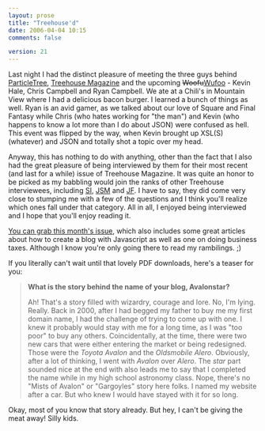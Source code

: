 ```yaml
---
layout: prose
title: "Treehouse'd"
date: 2006-04-04 10:15
comments: false

version: 21
---
```


Last night I had the distinct pleasure of meeting the three guys behind [ParticleTree][1], [Treehouse Magazine][2] and the upcoming <del>Woofu</del>[Wufoo][3] - Kevin Hale, Chris Campbell and Ryan Campbell. We ate at a Chili's in Mountain View where I had a delicious bacon burger. I learned a bunch of things as well. Ryan is an avid gamer, as we talked about our love of Square and Final Fantasy while Chris (who hates working for "the man") and Kevin (who happens to know a lot more than I do about JSON) were confused as hell. This event was flipped by the way, when Kevin brought up XSL(S)(whatever) and JSON and totally shot a topic over my head.

Anyway, this has nothing to do with anything, other than the fact that I also had the great pleasure of being interviewed by them for their most recent (and last for a while) issue of Treehouse Magazine. It was quite an honor to be picked as my babbling would join the ranks of other Treehouse interviewees, including [SI][4], [JSM][5] and [JF][6]. I have to say, they did come very close to stumping me with a few of the questions and I think you'll realize which ones fall under that category. All in all, I enjoyed being interviewed and I hope that you'll enjoy reading it.

[You can grab this month's issue][2], which also includes some great articles about how to create a blog with Javascript as well as one on doing business taxes. Although I know you're only going there to read my rambilings. ;)

If you literally can't wait until that lovely PDF downloads, here's a teaser for you:

> **What is the story behind the name of your blog, Avalonstar?**
>
> Ah! That's a story filled with wizardry, courage and lore. No, I'm lying. Really. Back in 2000, after I had begged my father to buy me my first domain name, I had the challenge of trying to come up with one. I knew it probably would stay with me for a long time, as I was "too poor" to buy any others. Coincidentally, at the time, there were two new cars that were either entering the market or being redesigned. Those were the *Toyota Avalon* and the *Oldsmobile Alero*. Obviously, after a lot of thinking, I went with *Avalon* over *Alero*. The *star* part sounded nice at the end with also leads me to say that I completed the name while in my high school astronomy class. Nope, there's no "Mists of Avalon" or "Gargoyles" story here folks. I named my website after a car. But who knew I would have stayed with it for so long.

Okay, most of you know that story already. But hey, I can't be giving the meat away! Silly kids.

[1]: http://particletree.com/
[2]: http://treehousemagazine.com/
[3]: http://wufoo.com/
[4]: http://shauninman.com/
[5]: http://jasonsantamaria.com/
[6]: http://37signals.com/

